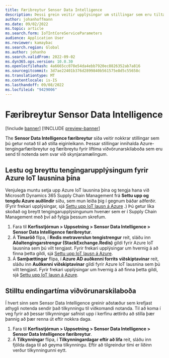 ```yaml
---
title: Færibreytur Sensor Data Intelligence
description: Þessi grein veitir upplýsingar um stillingar sem eru tiltækar á færibreytum Sensor Data Intelligence síðu.
author: johanhoffmann
ms.date: 09/02/2022
ms.topic: article
ms.search.form: IoTIntCoreServiceParameters
audience: Application User
ms.reviewer: kamaybac
ms.search.region: Global
ms.author: johanho
ms.search.validFrom: 2022-09-02
ms.dyn365.ops.version: 10.0.30
ms.openlocfilehash: 4a6665cc078e54da4ebb7920ec8826352ab7a816
ms.sourcegitcommit: 3d7ae22401b376d2899840b561575e8d5c55658c
ms.translationtype: MT
ms.contentlocale: is-IS
ms.lasthandoff: 09/08/2022
ms.locfileid: "9429006"
---
```

# <a name="sensor-data-intelligence-parameters"></a>Færibreytur Sensor Data Intelligence

[!include [banner](../includes/banner.md)]
[!INCLUDE [preview-banner](../includes/preview-banner.md)]

The **Sensor Data Intelligence færibreytur** síða veitir nokkrar stillingar sem þú getur notað til að stilla eiginleikann. Þessar stillingar innihalda Azure-tengingarfæribreytur og færibreytu fyrir líftíma viðvörunarskilaboða sem eru send til notenda sem svar við skynjaramælingum.

## <a name="read-and-change-connection-details-for-your-azure-iot-solution"></a>Lestu og breyttu tengingarupplýsingum fyrir Azure IoT lausnina þína

Venjulega muntu setja upp Azure IoT lausnina þína og tengja hana við Microsoft Dynamics 365 Supply Chain Management frá **Settu upp og tengdu Azure auðlindir** síðu, sem mun leiða þig í gegnum báðar aðferðir. (Fyrir frekari upplýsingar, sjá [Settu upp IoT lausn á Azure](sdi-deploy-iot-solution-on-azure.md) .) Þú getur líka skoðað og breytt tengingarupplýsingunum hvenær sem er í Supply Chain Management með því að fylgja þessum skrefum.

1. Fara til **Kerfisstjórnun \> Uppsetning \> Sensor Data Intelligence \> Sensor Data Intelligence færibreytur**.
1. Á **Tímaröð** flipa, í **Redis metraverslun tengistrengur** reit, sláðu inn **Aðaltengingarstrengur (StackExchange.Redis)** gildi fyrir Azure IoT lausnina sem þú vilt tengjast. Fyrir frekari upplýsingar um hvernig á að finna þetta gildi, sjá [Settu upp IoT lausn á Azure](sdi-deploy-iot-solution-on-azure.md).
1. Á **Samþættingar** flipa, í **Azure AD auðkenni forrits viðskiptavinar** reit, sláðu inn **Auðkenni viðskiptavinar** gildi fyrir Azure IoT lausnina sem þú vilt tengjast. Fyrir frekari upplýsingar um hvernig á að finna þetta gildi, sjá [Settu upp IoT lausn á Azure](sdi-deploy-iot-solution-on-azure.md).

## <a name="set-the-lifetime-of-alert-messages"></a>Stilltu endingartíma viðvörunarskilaboða

Í hvert sinn sem Sensor Data Intelligence greinir aðstæður sem krefjast athygli notenda sendir það tilkynningu til viðkomandi notanda. Til að koma í veg fyrir að þessar tilkynningar safnist upp í kerfinu ættirðu að stilla þær þannig að þær renna út eftir nokkra daga.

1. Fara til **Kerfisstjórnun \> Uppsetning \> Sensor Data Intelligence \> Sensor Data Intelligence færibreytur**.
1. Á **Tilkynningar** flipa, í **Tilkynningardagar eftir að lifa** reit, sláðu inn fjölda daga til að geyma tilkynningu. Eftir að tilgreindur tími er liðinn verður tilkynningunni eytt.
